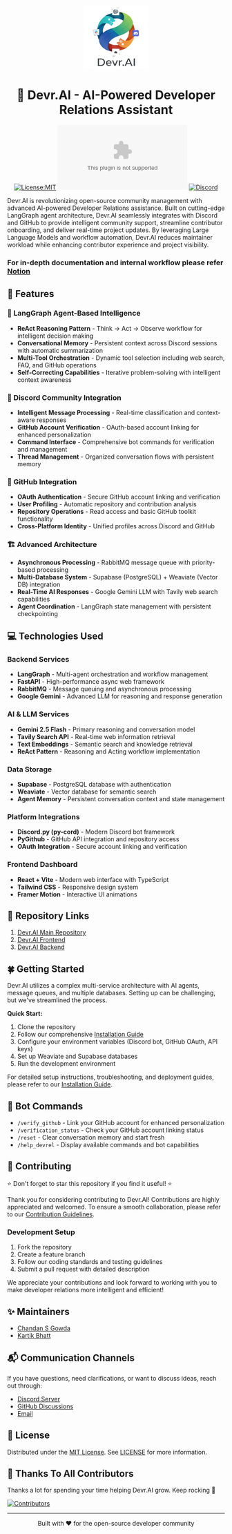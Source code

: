 <div align="center">
 <span>
 <img src="assets\images\Devr logo.png" alt="Devr.AI logo" width="150" height="auto" />
 </span>

# 🤖 Devr.AI - AI-Powered Developer Relations Assistant
  
[![License:MIT](https://img.shields.io/badge/License-MIT-yellow.svg)](https://opensource.org/licenses/MIT)
![GitHub Org's stars](https://img.shields.io/github/stars/AOSSIE-Org/Devr.AI?style=social)
[![Discord](https://img.shields.io/discord/1022871757289422898?color=7289da&logo=discord&logoColor=white)](https://discord.gg/BjaG8DJx2G)

</div>

Devr.AI is revolutionizing open-source community management with advanced AI-powered Developer Relations assistance. Built on cutting-edge LangGraph agent architecture, Devr.AI seamlessly integrates with Discord and GitHub to provide intelligent community support, streamline contributor onboarding, and deliver real-time project updates. By leveraging Large Language Models and workflow automation, Devr.AI reduces maintainer workload while enhancing contributor experience and project visibility.

### For in-depth documentation and internal workflow please refer [Notion](https://www.notion.so/Devr-AI-Design-and-Workflow-documenting-200881d7bed680bca517e9e53e1f7c3b)

## 🚀 Features

### 🧠 LangGraph Agent-Based Intelligence
- **ReAct Reasoning Pattern** - Think → Act → Observe workflow for intelligent decision making
- **Conversational Memory** - Persistent context across Discord sessions with automatic summarization
- **Multi-Tool Orchestration** - Dynamic tool selection including web search, FAQ, and GitHub operations
- **Self-Correcting Capabilities** - Iterative problem-solving with intelligent context awareness

### 💬 Discord Community Integration
- **Intelligent Message Processing** - Real-time classification and context-aware responses
- **GitHub Account Verification** - OAuth-based account linking for enhanced personalization
- **Command Interface** - Comprehensive bot commands for verification and management
- **Thread Management** - Organized conversation flows with persistent memory

### 🔗 GitHub Integration
- **OAuth Authentication** - Secure GitHub account linking and verification
- **User Profiling** - Automatic repository and contribution analysis
- **Repository Operations** - Read access and basic GitHub toolkit functionality
- **Cross-Platform Identity** - Unified profiles across Discord and GitHub

### 🏗️ Advanced Architecture
- **Asynchronous Processing** - RabbitMQ message queue with priority-based processing
- **Multi-Database System** - Supabase (PostgreSQL) + Weaviate (Vector DB) integration
- **Real-Time AI Responses** - Google Gemini LLM with Tavily web search capabilities
- **Agent Coordination** - LangGraph state management with persistent checkpointing

## 💻 Technologies Used

### Backend Services
- **LangGraph** - Multi-agent orchestration and workflow management
- **FastAPI** - High-performance async web framework
- **RabbitMQ** - Message queuing and asynchronous processing
- **Google Gemini** - Advanced LLM for reasoning and response generation

### AI & LLM Services
- **Gemini 2.5 Flash** - Primary reasoning and conversation model
- **Tavily Search API** - Real-time web information retrieval
- **Text Embeddings** - Semantic search and knowledge retrieval
- **ReAct Pattern** - Reasoning and Acting workflow implementation

### Data Storage
- **Supabase** - PostgreSQL database with authentication
- **Weaviate** - Vector database for semantic search
- **Agent Memory** - Persistent conversation context and state management

### Platform Integrations
- **Discord.py (py-cord)** - Modern Discord bot framework
- **PyGithub** - GitHub API integration and repository access
- **OAuth Integration** - Secure account linking and verification

### Frontend Dashboard
- **React + Vite** - Modern web interface with TypeScript
- **Tailwind CSS** - Responsive design system
- **Framer Motion** - Interactive UI animations

## 🔗 Repository Links

1. [Devr.AI Main Repository](https://github.com/AOSSIE-Org/Devr.AI)
2. [Devr.AI Frontend](https://github.com/AOSSIE-Org/Devr.AI/tree/main/frontend)
3. [Devr.AI Backend](https://github.com/AOSSIE-Org/Devr.AI/tree/main/backend)

## 🍀 Getting Started

Devr.AI utilizes a complex multi-service architecture with AI agents, message queues, and multiple databases. Setting up can be challenging, but we've streamlined the process.

**Quick Start:**
1. Clone the repository
2. Follow our comprehensive [Installation Guide](./docs/INSTALL_GUIDE.md)
3. Configure your environment variables (Discord bot, GitHub OAuth, API keys)
4. Set up Weaviate and Supabase databases
5. Run the development environment

For detailed setup instructions, troubleshooting, and deployment guides, please refer to our [Installation Guide](./docs/INSTALL_GUIDE.md).

## 🎯 Bot Commands

- `/verify_github` - Link your GitHub account for enhanced personalization
- `/verification_status` - Check your GitHub account linking status
- `/reset` - Clear conversation memory and start fresh
- `/help_devrel` - Display available commands and bot capabilities

<!-- TODO -->
<!-- ## 🎬 Feature Showcase

<div align="center">
<img width="1024" height="500" alt="Devr.AI_Feature_Graphic" src="[TO BE FILLED - FEATURE GRAPHIC]" />
</div>

## 📱 Screenshots

<div align="center">
 
| Discord Integration                                                                                                      | GitHub Verification                                                                                                     | Agent Dashboard                                                                                                         |
| :----------------------------------------------------------------------------------------------------------------------- | :---------------------------------------------------------------------------------------------------------------------- | :---------------------------------------------------------------------------------------------------------------------- |
| <img src="[TO BE FILLED - DISCORD SCREENSHOT]" width="260" height="auto" />                                            | <img src="[TO BE FILLED - GITHUB SCREENSHOT]" width="250" height="auto" />                                            | <img src="[TO BE FILLED - DASHBOARD SCREENSHOT]" width="250" height="auto" />                                         |

| Agent Workflow                                                                                                          | Memory Management                                                                                                       | Real-time Responses                                                                                                    |
| :---------------------------------------------------------------------------------------------------------------------- | :---------------------------------------------------------------------------------------------------------------------- | :--------------------------------------------------------------------------------------------------------------------- |
| <img src="[TO BE FILLED - WORKFLOW SCREENSHOT]" width="250" height="auto" />                                           | <img src="[TO BE FILLED - MEMORY SCREENSHOT]" width="250" height="auto" />                                            | <img src="[TO BE FILLED - RESPONSE SCREENSHOT]" width="250" height="auto"/>                                           |

</div> -->

## 🙌 Contributing

⭐ Don't forget to star this repository if you find it useful! ⭐

Thank you for considering contributing to Devr.AI! Contributions are highly appreciated and welcomed. To ensure a smooth collaboration, please refer to our [Contribution Guidelines](./CONTRIBUTING.md).

### Development Setup
1. Fork the repository
2. Create a feature branch
3. Follow our coding standards and testing guidelines
4. Submit a pull request with detailed description

We appreciate your contributions and look forward to working with you to make developer relations more intelligent and efficient!

## ✨ Maintainers

- [Chandan S Gowda](https://github.com/chandansgowda)
- [Kartik Bhatt](https://github.com/smokeyScraper)

## 📬 Communication Channels

If you have questions, need clarifications, or want to discuss ideas, reach out through:

- [Discord Server](https://discord.gg/BjaG8DJx2G)
- [GitHub Discussions](https://github.com/AOSSIE-Org/Devr.AI/discussions/135)
- [Email](mailto:aossie.oss@gmail.com)

## 🎯 License

Distributed under the [MIT License](https://opensource.org/licenses/MIT). See [LICENSE](./LICENSE) for more information.

## 💪 Thanks To All Contributors

Thanks a lot for spending your time helping Devr.AI grow. Keep rocking 🥂

<a href="https://github.com/AOSSIE-Org/Devr.AI/graphs/contributors">
  <img src="https://contrib.rocks/image?repo=AOSSIE-Org/Devr.AI" alt="Contributors"/>
</a>

---

<div align="center">
Built with ❤️ for the open-source developer community
</div>